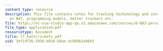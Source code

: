 ```yaml
---
content_type: resource
description: This file contains notes for tracking techonology and contains information
  on BAT, programming models, better trackers etc.
file: https://ol-ocw-studio-app-qa.s3.amazonaws.com/courses/6-883-pervasive-human-centric-computing-sma-5508-spring-2006/3ef14f365936b016b8aedc689b1e8843_l7_batscrickets.pdf
file_type: application/pdf
resourcetype: Document
title: l7_batscrickets.pdf
uid: 3ef14f36-5936-b016-b8ae-dc689b1e8843
---
```


